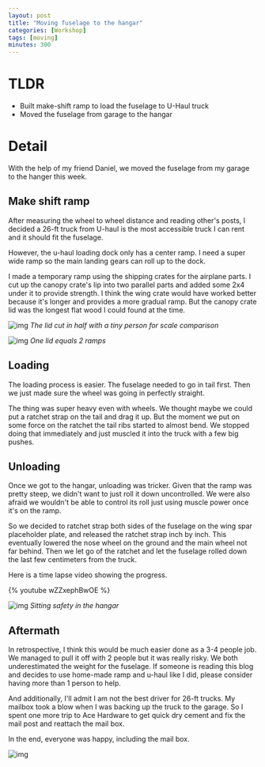 ```yaml
---
layout: post
title: "Moving fuselage to the hangar"
categories: [Workshop]
tags: [moving]
minutes: 300
---
```


# TLDR

- Built make-shift ramp to load the fuselage to U-Haul truck
- Moved the fuselage from garage to the hangar

# Detail

With the help of my friend Daniel, we moved the fuselage from my garage to the hanger this week.

## Make shift ramp

After measuring the wheel to wheel distance and reading other's posts, I decided a 26-ft truck from U-haul is the most accessible truck I can rent and it should fit the fuselage.

However, the u-haul loading dock only has a center ramp. I need a super wide ramp so the main landing gears can roll up to the dock.

I made a temporary ramp using the shipping crates for the airplane parts. I cut up the canopy crate's lip into two parallel parts and added some 2x4 under it to provide strength. I think the wing crate would have worked better because it's longer and provides a more gradual ramp. But the canopy crate lid was the longest flat wood I could found at the time.

![img](https://lh3.googleusercontent.com/pw/AP1GczOpiE7P1JyH_SVoxW5p6UVtkzy--OJ_ZQgjnO9mLdEqCVouGg_jkRP0SWXcNcHAYQaNLud1WMNwrOmvy3eXN3IksipkBJiyLidA3b6S36J3enPoJFAkuP_5bT0aepKLppZGfCY8LT5YQat5yMgU8B1gng=w1260-h1674-s-no-gm?authuser=0)
_The lid cut in half with a tiny person for scale comparison_

![img](https://lh3.googleusercontent.com/pw/AP1GczOClb84JgM9yWJ7lWbKEr6PHmntMp_arzS_HYOdBI98OPG2VPoqutbqBOU7Ux8tD7ovpqc8XNb9COZQNf-2DdQ9zsyF0zvcBB2f9_7IkgCbSZCoYzjLmbdLGjEfumNdgeOWjGZx4nxVKyzcPrBHLq3C3w=w1260-h1674-s-no-gm?authuser=0)
_One lid equals 2 ramps_

## Loading

The loading process is easier. The fuselage needed to go in tail first. Then we just made sure the wheel was going in perfectly straight.

The thing was super heavy even with wheels. We thought maybe we could put a ratchet strap on the tail and drag it up. But the moment we put on some force on the ratchet the tail ribs started to almost bend. We stopped doing that immediately and just muscled it into the truck with a few big pushes.

## Unloading

Once we got to the hangar, unloading was tricker. Given that the ramp was pretty steep, we didn't want to just roll it down uncontrolled. We were also afraid we wouldn't be able to control its roll just using muscle power once it's on the ramp.

So we decided to ratchet strap both sides of the fuselage on the wing spar placeholder plate, and released the ratchet strap inch by inch. This eventually lowered the nose wheel on the ground and the main wheel not far behind. Then we let go of the ratchet and let the fuselage rolled down the last few centimeters from the truck.

Here is a time lapse video showing the progress.

{% youtube wZZxephBwOE %}

![img](https://lh3.googleusercontent.com/pw/AP1GczNHt-sr0xR_fWcEASxb_5zorhjQYQQ60hG2n1-5K1ZKGjvak6X6qKEBnUBuGtHhb4oCQlKnP-UhX9cifRIp7b1_P7jqTXrTjZ1azsNAPVJTGSJtugUo81bMwENYWGsu-F1hyC0F5XiaJnTYIOVuFZ1L2Q=w2224-h1674-s-no-gm?authuser=0)
_Sitting safety in the hangar_

## Aftermath

In retrospective, I think this would be much easier done as a 3-4 people job. We managed to pull it off with 2 people but it was really risky. We both underestimated the weight for the fuselage. If someone is reading this blog and decides to use home-made ramp and u-haul like I did, please consider having more than 1 person to help.

And additionally, I'll admit I am not the best driver for 26-ft trucks. My mailbox took a blow when I was backing up the truck to the garage. So I spent one more trip to Ace Hardware to get quick dry cement and fix the mail post and reattach the mail box.

In the end, everyone was happy, including the mail box.

![img](https://lh3.googleusercontent.com/pw/AP1GczPtb3cgCtlznIriWmTIqPAyqcPzXjVjgiEooXoxcRq-3Fc_zWNAhfYtlyzbHuN9sCN2t7MZV1zqT8bLqEJ938XdHGvw_uvpOKhjpMHwnIWa6xu7ggug89BSc9nsq__FQ1YBSwmKZ5I2sGVIwgHD11VGbQ=w1260-h1674-s-no-gm?authuser=0)
